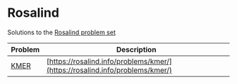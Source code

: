 # Rosalind
Solutions to the [Rosalind problem set](https://rosalind.info/problems/list-view/)

| Problem | Description |
| ------- | ----------- |
| [KMER](KMER) | [https://rosalind.info/problems/kmer/](https://rosalind.info/problems/kmer/) |
